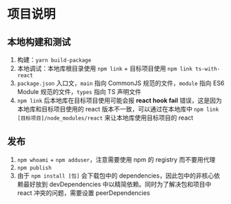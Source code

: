 <!--
 * @Author: KokoTa
 * @Date: 2021-04-21 16:29:12
 * @LastEditTime: 2021-05-18 17:00:54
 * @LastEditors: KokoTa
 * @Description: 
 * @FilePath: /ts-with-react/README.md
-->

# 项目说明

## 本地构建和测试

1. 构建：`yarn build-package`
2. 本地调试：本地库根目录使用 `npm link` + 目标项目使用 `npm link ts-with-react`
3. `package.json` 入口文，`main` 指向 CommonJS 规范的文件，`module` 指向 ES6 Module 规范的文件，`types` 指向 TS 声明文件
4. `npm link` 后本地库在目标项目使用可能会报 **react hook fail** 错误，这是因为本地库和目标项目使用的 react 版本不一致，可以通过在本地库中 `npm link [目标项目]/node_modules/react` 来让本地库使用目标项目的 react

## 发布

1. `npm whoami` + `npm adduser`，注意需要使用 npm 的 registry 而不要用代理
2. `npm publish`
3. 由于 `npm install [包]` 会下载包中的 dependencies，因此包中的非核心依赖最好放到 devDependencies 中以精简依赖。同时为了解决包和项目中 react 冲突的问题，需要设置 peerDependencies
